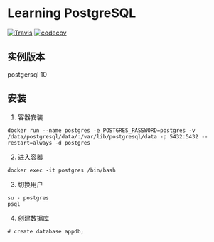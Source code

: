 Learning PostgreSQL
==============

[![Travis](https://travis-ci.org/barudisshu/learning_postgresql.svg?branch=master)](https://travis-ci.org/barudisshu/learning_postgresql/) [![codecov](https://codecov.io/gh/barudisshu/learning_postgresql/branch/master/graph/badge.svg)](https://codecov.io/gh/barudisshu/learning_postgresql)

## 实例版本

postgersql 10

## 安装

1. 容器安装

```shell script
docker run --name postgres -e POSTGRES_PASSWORD=postgres -v /data/postgresql/data/:/var/lib/postgresql/data -p 5432:5432 --restart=always -d postgres
```

2. 进入容器

```shell script
docker exec -it postgres /bin/bash
```

3. 切换用户

```shell script
su - postgres
psql
```

4. 创建数据库

```shell script
# create database appdb;
```
